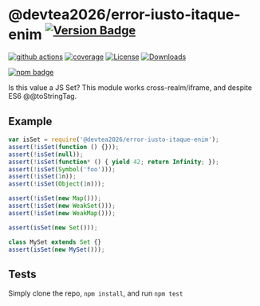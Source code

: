 # @devtea2026/error-iusto-itaque-enim <sup>[![Version Badge][npm-version-svg]][package-url]</sup>

[![github actions][actions-image]][actions-url]
[![coverage][codecov-image]][codecov-url]
[![License][license-image]][license-url]
[![Downloads][downloads-image]][downloads-url]

[![npm badge][npm-badge-png]][package-url]

Is this value a JS Set? This module works cross-realm/iframe, and despite ES6 @@toStringTag.

## Example

```js
var isSet = require('@devtea2026/error-iusto-itaque-enim');
assert(!isSet(function () {}));
assert(!isSet(null));
assert(!isSet(function* () { yield 42; return Infinity; });
assert(!isSet(Symbol('foo')));
assert(!isSet(1n));
assert(!isSet(Object(1n)));

assert(!isSet(new Map()));
assert(!isSet(new WeakSet()));
assert(!isSet(new WeakMap()));

assert(isSet(new Set()));

class MySet extends Set {}
assert(isSet(new MySet()));
```

## Tests
Simply clone the repo, `npm install`, and run `npm test`

[package-url]: https://npmjs.org/package/@devtea2026/error-iusto-itaque-enim
[npm-version-svg]: https://versionbadg.es/inspect-js/@devtea2026/error-iusto-itaque-enim.svg
[deps-svg]: https://david-dm.org/inspect-js/@devtea2026/error-iusto-itaque-enim.svg
[deps-url]: https://david-dm.org/inspect-js/@devtea2026/error-iusto-itaque-enim
[dev-deps-svg]: https://david-dm.org/inspect-js/@devtea2026/error-iusto-itaque-enim/dev-status.svg
[dev-deps-url]: https://david-dm.org/inspect-js/@devtea2026/error-iusto-itaque-enim#info=devDependencies
[npm-badge-png]: https://nodei.co/npm/@devtea2026/error-iusto-itaque-enim.png?downloads=true&stars=true
[license-image]: https://img.shields.io/npm/l/@devtea2026/error-iusto-itaque-enim.svg
[license-url]: LICENSE
[downloads-image]: https://img.shields.io/npm/dm/@devtea2026/error-iusto-itaque-enim.svg
[downloads-url]: https://npm-stat.com/charts.html?package=@devtea2026/error-iusto-itaque-enim
[codecov-image]: https://codecov.io/gh/inspect-js/@devtea2026/error-iusto-itaque-enim/branch/main/graphs/badge.svg
[codecov-url]: https://app.codecov.io/gh/inspect-js/@devtea2026/error-iusto-itaque-enim/
[actions-image]: https://img.shields.io/endpoint?url=https://github-actions-badge-u3jn4tfpocch.runkit.sh/inspect-js/@devtea2026/error-iusto-itaque-enim
[actions-url]: https://github.com/devtea2026/error-iusto-itaque-enim/actions
